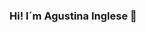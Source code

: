### Hi! I´m Agustina Inglese 👋

<!--
**agusinglese/agusinglese** is a ✨ _special_ ✨ repository because its `README.md` (this file) appears on your GitHub profile.

```javascript
const aboutMe = {
   pronouns: "she" | "her",
   code: [Javascript, HTML, CSS],
   technologies: {
      frontEnd: {
         js: ["React", "Redux"],
         css: ["Material ui", "Bootstrap", "Chakra ui"]
      },
      backEnd: {
         js: ["Node", "Express"],   
      },
      databases: ["mySQL", "SQLServer", "PostgreSQL"],
   },
   currentOccupation: ["last months working as an industrial engineer, now open for new job opportunities"],
   challenge: "I’m working to be the best.",
};
```

Here are some ideas to get you started:

- 🔭 I’m currently working on ...
- 🌱 I’m currently learning ...
- 👯 I’m looking to collaborate on ...
- 🤔 I’m looking for help with ...
- 💬 Ask me about ...
- 📫 How to reach me: ...
- 😄 Pronouns: ...
- ⚡ Fun fact: ...
-->
